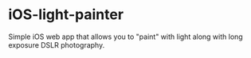 iOS-light-painter
=================

Simple iOS web app that allows you to "paint" with light along with long exposure DSLR photography. 
